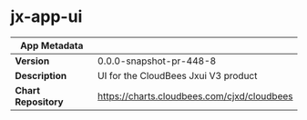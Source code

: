 # jx-app-ui

|App Metadata||
|---|---|
| **Version** | 0.0.0-snapshot-pr-448-8 |
| **Description** | UI for the CloudBees Jxui V3 product |
| **Chart Repository** | https://charts.cloudbees.com/cjxd/cloudbees |
